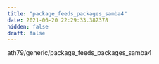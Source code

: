 ```yaml
---
title: "package_feeds_packages_samba4"
date: 2021-06-20 22:29:33.382378
hidden: false
draft: false
---
```


ath79/generic/package_feeds_packages_samba4


